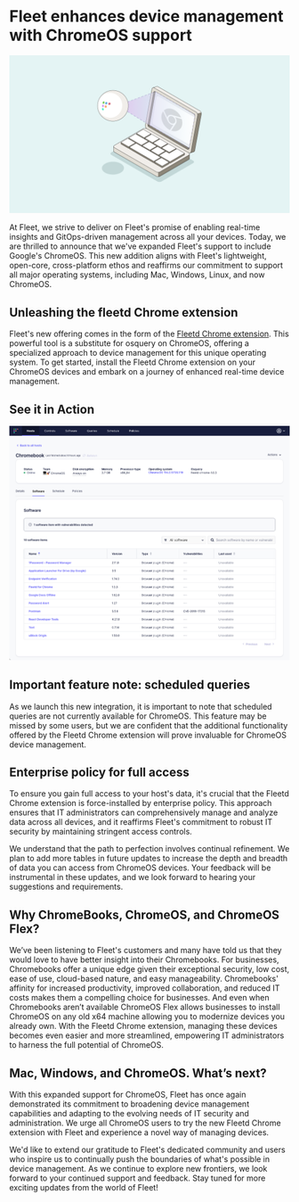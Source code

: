 # Fleet enhances device management with ChromeOS support 

![Fleet enhances device management with ChromeOS support](../website/assets/images/articles/fleet-adds-support-for-chrome-os-1600x900@2x.png)

At Fleet, we strive to deliver on Fleet's promise of enabling real-time insights and GitOps-driven management across all your devices. Today, we are thrilled to announce that we've expanded Fleet's support to include Google's ChromeOS. This new addition aligns with Fleet's lightweight, open-core, cross-platform ethos and reaffirms our commitment to support all major operating systems, including Mac, Windows, Linux, and now ChromeOS.


## Unleashing the fleetd Chrome extension

Fleet's new offering comes in the form of the [Fleetd Chrome extension](https://fleetdm.com/docs/using-fleet/chromeos). This powerful tool is a substitute for osquery on ChromeOS, offering a specialized approach to device management for this unique operating system. To get started, install the Fleetd Chrome extension on your ChromeOS devices and embark on a journey of enhanced real-time device management.


## See it in Action

![ChromeOS reporting in Fleet UI](../website/assets/images/articles/fleet-adds-support-for-chrome-os-screenshot-fleet-ui-1425x1186@2x.png)


## Important feature note: scheduled queries

As we launch this new integration, it is important to note that scheduled queries are not currently available for ChromeOS. This feature may be missed by some users, but we are confident that the additional functionality offered by the Fleetd Chrome extension will prove invaluable for ChromeOS device management.


## Enterprise policy for full access

To ensure you gain full access to your host's data, it's crucial that the Fleetd Chrome extension is force-installed by enterprise policy. This approach ensures that IT administrators can comprehensively manage and analyze data across all devices, and it reaffirms Fleet's commitment to robust IT security by maintaining stringent access controls.

We understand that the path to perfection involves continual refinement. We plan to add more tables in future updates to increase the depth and breadth of data you can access from ChromeOS devices. Your feedback will be instrumental in these updates, and we look forward to hearing your suggestions and requirements.


## Why ChromeBooks, ChromeOS, and ChromeOS Flex?

We’ve been listening to Fleet's customers and many have told us that they would love to have better insight into their Chromebooks. For businesses, Chromebooks offer a unique edge given their exceptional security, low cost, ease of use, cloud-based nature, and easy manageability. Chromebooks' affinity for increased productivity, improved collaboration, and reduced IT costs makes them a compelling choice for businesses. And even when Chromebooks aren’t available ChromeOS Flex allows businesses to install ChromeOS on any old x64 machine allowing you to modernize devices you already own. With the Fleetd Chrome extension, managing these devices becomes even easier and more streamlined, empowering IT administrators to harness the full potential of ChromeOS.


## Mac, Windows, and ChromeOS. What’s next?

With this expanded support for ChromeOS, Fleet has once again demonstrated its commitment to broadening device management capabilities and adapting to the evolving needs of IT security and administration. We urge all ChromeOS users to try the new Fleetd Chrome extension with Fleet and experience a novel way of managing devices. 

We'd like to extend our gratitude to Fleet's dedicated community and users who inspire us to continually push the boundaries of what's possible in device management. As we continue to explore new frontiers, we look forward to your continued support and feedback. Stay tuned for more exciting updates from the world of Fleet!


<meta name="category" value="announcements">
<meta name="authorGitHubUsername" value="spokanemac">
<meta name="authorFullName" value="JD Strong">
<meta name="publishedOn" value="2023-06-13">
<meta name="articleTitle" value="Fleet enhances device management with ChromeOS support">
<meta name="articleImageUrl" value="../website/assets/images/articles/fleet-adds-support-for-chrome-os-1600x900@2x.png">
<meta name="description" value="We're thrilled to announce that Fleet has expanded support to include ChromeOS and ChromeOS Flex!">